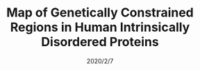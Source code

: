 ---
title: "Map of Genetically Constrained Regions in Human Intrinsically Disordered Proteins"
collection: publications
permalink: /publication/2020-bio 2
date: 2020/2/7
venue: "Biophysical Journal"
paperurl: 
link: "https://www.cell.com/biophysj/pdf/S0006-3495(19)33875-5.pdf"
code: 
github: 
citation: 'Zaara Rifat, Shehab Ahmed, Arthur J Campbell, A Keith Dunker, Sohel Rahman, Sumaiya Iqbal. "Map of Genetically Constrained Regions in Human Intrinsically Disordered Proteins." Biophysical Journal 118.3 (2020): 537a.'
---